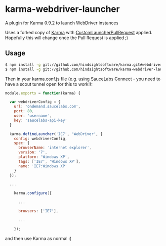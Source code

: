 karma-webdriver-launcher
========================

A plugin for Karma 0.9.2 to launch WebDriver instances

Uses a forked copy of [Karma] with [CustomLauncherPullRequest] applied. Hopefully this will change once the Pull Request
is applied ;)

## Usage

```bash
$ npm install -g git://github.com/hindsightsoftware/karma.git#webdriver
$ npm install -g git://github.com/hindsightsoftware/karma-webdriver-launcher.git
```

Then in your karma.conf.js file (e.g. using SauceLabs Connect - you need to have a scout tunnel open for this to work!):

```js
module.exports = function(karma) {

  var webdriverConfig = {
    url: 'ondemand.saucelabs.com',
    port: 80,
    user: 'username',
    key: 'saucelabs-api-key'
  }

  karma.defineLauncher('IE7', 'WebDriver', {
    config: webdriverConfig,
    spec: {
      browserName: 'internet explorer',
      version: '7',
      platform: 'Windows XP',
      tags: ['IE7', 'Windows XP'],
      name: 'IE7:Windows XP'
    }
  });

  ...

    karma.configure({

      ...

      browsers: ['IE7'],

      ...

    });


```

and then use Karma as normal :)

[Karma]: https://github.com/karma-runner/karma
[CustomLauncherPullRequest]: https://github.com/karma-runner/karma/pull/533
